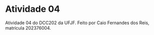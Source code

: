 # Atividade 04

Atividade 04 do DCC202 da UFJF. Feito por Caio Fernandes dos Reis, matrícula 202376004.
